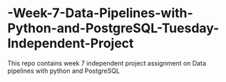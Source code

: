 # -Week-7-Data-Pipelines-with-Python-and-PostgreSQL-Tuesday-Independent-Project
This repo contains week 7 independent project assignment on Data pipelines with python and PostgreSQL

